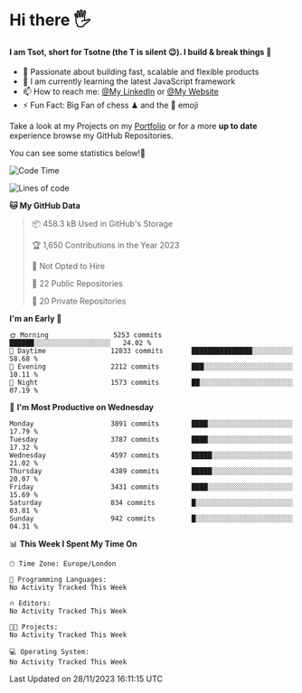 # Hi there :raised_hand_with_fingers_splayed:
#### I am Tsot, short for Tsotne (the T is silent :wink:). I build & break things :space_invader:
- :telescope: Passionate about building fast, scalable and flexible products
- :seedling: I am currently learning the latest JavaScript framework 
- :mailbox: How to reach me: [@My LinkedIn](https://www.linkedin.com/in/tsotne-gvadzabia/) or [@My Website](https://tsotne.co.uk/contact)
- :zap: Fun Fact: Big Fan of chess ♟ and the 👾 emoji

Take a look at my Projects on my [Portfolio](https://tsotne.co.uk/) or for a more **up to date** experience browse my GitHub Repositories.

You can see some statistics below!:space_invader:
<!--START_SECTION:waka-->
![Code Time](http://img.shields.io/badge/Code%20Time-761%20hrs%202%20mins-blue)

![Lines of code](https://img.shields.io/badge/From%20Hello%20World%20I%27ve%20Written-8.5%20million%20lines%20of%20code-blue)

**🐱 My GitHub Data** 

> 📦 458.3 kB Used in GitHub's Storage 
 > 
> 🏆 1,650 Contributions in the Year 2023
 > 
> 🚫 Not Opted to Hire
 > 
> 📜 22 Public Repositories 
 > 
> 🔑 20 Private Repositories 
 > 
**I'm an Early 🐤** 

```text
🌞 Morning                5253 commits        ██████░░░░░░░░░░░░░░░░░░░   24.02 % 
🌆 Daytime                12833 commits       ███████████████░░░░░░░░░░   58.68 % 
🌃 Evening                2212 commits        ███░░░░░░░░░░░░░░░░░░░░░░   10.11 % 
🌙 Night                  1573 commits        ██░░░░░░░░░░░░░░░░░░░░░░░   07.19 % 
```
📅 **I'm Most Productive on Wednesday** 

```text
Monday                   3891 commits        ████░░░░░░░░░░░░░░░░░░░░░   17.79 % 
Tuesday                  3787 commits        ████░░░░░░░░░░░░░░░░░░░░░   17.32 % 
Wednesday                4597 commits        █████░░░░░░░░░░░░░░░░░░░░   21.02 % 
Thursday                 4389 commits        █████░░░░░░░░░░░░░░░░░░░░   20.07 % 
Friday                   3431 commits        ████░░░░░░░░░░░░░░░░░░░░░   15.69 % 
Saturday                 834 commits         █░░░░░░░░░░░░░░░░░░░░░░░░   03.81 % 
Sunday                   942 commits         █░░░░░░░░░░░░░░░░░░░░░░░░   04.31 % 
```


📊 **This Week I Spent My Time On** 

```text
🕑︎ Time Zone: Europe/London

💬 Programming Languages: 
No Activity Tracked This Week

🔥 Editors: 
No Activity Tracked This Week

🐱‍💻 Projects: 
No Activity Tracked This Week

💻 Operating System: 
No Activity Tracked This Week
```


 Last Updated on 28/11/2023 16:11:15 UTC
<!--END_SECTION:waka-->
